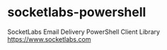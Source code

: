 # socketlabs-powershell
SocketLabs Email Delivery PowerShell Client Library https://www.socketlabs.com
